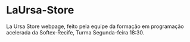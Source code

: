 # LaUrsa-Store
La Ursa Store webpage, feito pela equipe da formação em programação acelerada da Softex-Recife, Turma Segunda-feira 18:30.
